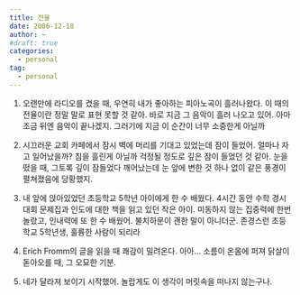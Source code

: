 ```yaml
---
title: 전율
date: 2006-12-18
author: ~
#draft: true
categories:
  - personal
tag:
  - personal
---
```




1. 오랜만에 라디오를 켰을 때, 우연히  내가 좋아하는 피아노곡이 흘러나왔다. 이 때의 전율이란 정말 말로 표현 못할 것 같아. 바로 지금 그 음악이 흘러 나오고 있어. 아마 조금 뒤엔 음악이 끝나겠지. 그러기에 지금 이 순간이 너무 소중한게 아닐까

2. 시끄러운 교회 카페에서 잠시 벽에 머리를 기대고 있었는데 잠이 들었어. 얼마나 자고 일어났을까? 침을 흘린게 아닐까 걱정될 정도로 깊은 잠이 들었던 것 같아. 눈을 떴을 때, 그토록 깊이 잠들었다 깨어났는데 눈 앞에 변한 것 하나 없이 같은 풍경이 펼쳐졌음에 당황했지.

3. 내 앞에 앉아있었던 초등학교 5학년 아이에게 한 수 배웠다. 4시간 동안 수학 경시대회 문제집과 인도에 대한 책을 읽고 있던 작은 아이. 미동하지 않는 집중력에 한번 놀랐고, 인내력에 또 한 수 배웠어. 불치하문이 괜한 말이 아니더군. 존경스런 초등학교 5학년생, 훌륭한 사람이 되리라

4. Erich Fromm의 글을 읽을 때 쾌감이 밀려온다. 아아... 소름이 온몸에 퍼져 닭살이 돋아오를 때, 그 오묘한 기분.

5. 네가 달라져 보이기 시작했어. 놀랍게도 이 생각이 머릿속을 떠나지 않는구나. 



 






